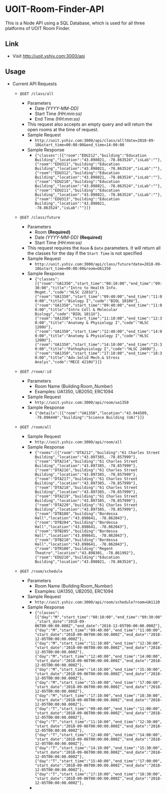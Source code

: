 # UOIT-Room-Finder-API

This is a Node API using a SQL Database, which is used for all three platforms of UOIT Room Finder.

## Link
- Visit http://uoit.yshiv.com:3000/api

## Usage
- Current API Requests
  - `@GET /class/all`
    - Parameters
      - Date *(YYYY-MM-DD)*
      - Start Time *(HH:mm:ss)*
      - End Time *(HH:mm:ss)*
    - This request also accepts an empty query and will return the open rooms at the time of request.
    - Sample Request
      - `http://uoit.yshiv.com:3000/api/class/all?date=2018-09-10&start_time=00:08:00&end_time=14:00:00`
    - Sample Response
      - `{"classes":[{"room":"EDU212","building":"Education Building","location":"43.898021, -78.863524","isLab":""},{"room":"EDU311","building":"Education Building","location":"43.898021, -78.863524","isLab":""},{"room":"EDU312","building":"Education Building","location":"43.898021, -78.863524","isLab":""},{"room":"EDU210","building":"Education Building","location":"43.898021, -78.863524","isLab":""},{"room":"EDU211","building":"Education Building","location":"43.898021, -78.863524","isLab":""},{"room":"EDU313","building":"Education Building","location":"43.898021, -78.863524","isLab":""}]}`
    
  - `@GET /class/future`
    - Parameters
      - Room **(Required)**
      - Date *(YYYY-MM-DD)* **(Required)**
      - Start Time *(HH:mm:ss)*
    - This request requires the `Room` & `Date` parameters. It will return all the classes for the day if the `Start Time` is not specified
    - Sample Request
      - `http://uoit.yshiv.com:3000/api/class/future?date=2018-09-10&start_time=00:08:00&room=UA1350`
    - Sample Response
      - `{"classes":[{"room":"UA1350","start_time":"08:10:00","end_time":"09:30:00","title":"Intro to Health Info. Mngmt.","code":"HLSC 2201U"},{"room":"UA1350","start_time":"09:40:00","end_time":"11:00:00","title":"Biology I","code":"BIOL 1010U"},{"room":"UA1350","start_time":"09:40:00","end_time":"11:00:00","title":"Intro Cell & Molecular Biology","code":"BIOL 1011U"},{"room":"UA1350","start_time":"11:10:00","end_time":"12:30:00","title":"Anatomy & Physiology I","code":"HLSC 1200U"},{"room":"UA1350","start_time":"12:40:00","end_time":"14:00:00","title":"Anatomy & Physiology I","code":"HLSC 1200U"},{"room":"UA1350","start_time":"14:10:00","end_time":"15:30:00","title":"Pathophysiology I","code":"HLSC 2460U"},{"room":"UA1350","start_time":"17:10:00","end_time":"18:30:00","title":"Adv.Solid Mech.& Stress Analys","code":"MECE 4210U"}]}`
    
  - `@GET /room/:id`
    - Parameters 
      - Room Name (Building:Room_Number)
      - Examples: UA1350, UB2050, ERC1094
    - Sample Request
      - `http://uoit.yshiv.com:3000/api/room/ua1350`
    - Sample Response
      - `{"details":[{"room":"UA1350","location":"43.944509, -78.896440","building":"Science Building (UA)"}]}`
  
  - `@GET /room/all`
    - Sample Request
      - `http://uoit.yshiv.com:3000/api/room/all`
    - Sample Response
      - `{"rooms":[{"room":"DTA212","building":"61 Charles Street Building","location":"43.897385, -78.857999"},{"room":"DTA214","building":"61 Charles Street Building","location":"43.897385, -78.857999"},{"room":"DTA216","building":"61 Charles Street Building","location":"43.897385, -78.857999"},{"room":"DTA217","building":"61 Charles Street Building","location":"43.897385, -78.857999"},{"room":"DTA218","building":"61 Charles Street Building","location":"43.897385, -78.857999"},{"room":"DTA219","building":"61 Charles Street Building","location":"43.897385, -78.857999"},{"room":"DTA220","building":"61 Charles Street Building","location":"43.897385, -78.857999"},{"room":"DTB108","building":"Bordessa Hall","location":"43.898641, -78.862043"},{"room":"DTB204","building":"Bordessa Hall","location":"43.898641, -78.862043"},{"room":"DTB205","building":"Bordessa Hall","location":"43.898641, -78.862043"},{"room":"DTB210","building":"Bordessa Hall","location":"43.898641, -78.862043"},{"room":"DTR100","building":"Regent Theatre","location":"43.898301, -78.861992"},{"room":"EDU210","building":"Education Building","location":"43.898021, -78.863524"},`
  
  - `@GET /room/schedule`
    - Parameters 
      - Room Name (Building:Room_Number)
      - Examples: UA1350, UB2050, ERC1094
    - Sample Request
      - `http://uoit.yshiv.com:3000/api/room/schedule?room=UA1120`
    - Sample Response
      - `{"classes":[{"day":"M","start_time":"08:10:00","end_time":"09:30:00","start_date":"2018-09-06T00:00:00.000Z","end_date":"2018-12-05T00:00:00.000Z"},{"day":"M","start_time":"09:40:00","end_time":"11:00:00","start_date":"2018-09-06T00:00:00.000Z","end_date":"2018-12-05T00:00:00.000Z"},{"day":"M","start_time":"11:10:00","end_time":"12:30:00","start_date":"2018-09-06T00:00:00.000Z","end_date":"2018-12-05T00:00:00.000Z"},{"day":"M","start_time":"12:40:00","end_time":"14:00:00","start_date":"2018-09-06T00:00:00.000Z","end_date":"2018-12-05T00:00:00.000Z"},{"day":"M","start_time":"14:10:00","end_time":"15:30:00","start_date":"2018-09-06T00:00:00.000Z","end_date":"2018-12-05T00:00:00.000Z"},{"day":"M","start_time":"15:40:00","end_time":"17:00:00","start_date":"2018-09-06T00:00:00.000Z","end_date":"2018-12-05T00:00:00.000Z"},{"day":"M","start_time":"17:10:00","end_time":"18:30:00","start_date":"2018-09-06T00:00:00.000Z","end_date":"2018-12-05T00:00:00.000Z"},{"day":"T","start_time":"09:40:00","end_time":"11:00:00","start_date":"2018-09-06T00:00:00.000Z","end_date":"2018-12-05T00:00:00.000Z"},{"day":"T","start_time":"11:10:00","end_time":"12:30:00","start_date":"2018-09-06T00:00:00.000Z","end_date":"2018-12-05T00:00:00.000Z"},{"day":"T","start_time":"12:40:00","end_time":"14:00:00","start_date":"2018-09-06T00:00:00.000Z","end_date":"2018-12-05T00:00:00.000Z"},{"day":"T","start_time":"14:10:00","end_time":"15:30:00","start_date":"2018-09-06T00:00:00.000Z","end_date":"2018-12-05T00:00:00.000Z"},{"day":"T","start_time":"15:40:00","end_time":"17:00:00","start_date":"2018-09-06T00:00:00.000Z","end_date":"2018-12-05T00:00:00.000Z"},{"day":"T","start_time":"17:10:00","end_time":"18:30:00","start_date":"2018-09-06T00:00:00.000Z","end_date":"2018-12-05T00:00:00.000Z"},`
      - 
